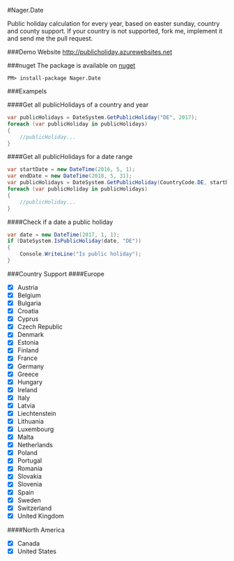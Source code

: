 #Nager.Date

Public holiday calculation for every year, based on easter sunday, country and county support.
If your country is not supported, fork me, implement it and send me the pull request.

###Demo Website
http://publicholiday.azurewebsites.net

###nuget
The package is available on [nuget](https://www.nuget.org/packages/Nager.Date)
```
PM> install-package Nager.Date
```

###Exampels

####Get all publicHolidays of a country and year
```cs
var publicHolidays = DateSystem.GetPublicHoliday("DE", 2017);
foreach (var publicHoliday in publicHolidays)
{
	//publicHoliday...
}
```

####Get all publicHolidays for a date range
```cs
var startDate = new DateTime(2016, 5, 1);
var endDate = new DateTime(2018, 5, 31);
var publicHolidays = DateSystem.GetPublicHoliday(CountryCode.DE, startDate, endDate);
foreach (var publicHoliday in publicHolidays)
{
	//publicHoliday...
}
```

####Check if a date a public holiday
```cs
var date = new DateTime(2017, 1, 1);
if (DateSystem.IsPublicHoliday(date, "DE"))
{
	Console.WriteLine("Is public holiday");
}
```

###Country Support
####Europe
- [x] Austria
- [x] Belgium
- [x] Bulgaria
- [x] Croatia
- [x] Cyprus
- [x] Czech Republic
- [x] Denmark
- [x] Estonia
- [x] Finland
- [x] France
- [x] Germany
- [x] Greece
- [x] Hungary
- [x] Ireland
- [x] Italy
- [x] Latvia
- [x] Liechtenstein
- [x] Lithuania
- [x] Luxembourg
- [x] Malta
- [x] Netherlands
- [x] Poland
- [x] Portugal
- [x] Romania
- [x] Slovakia
- [x] Slovenia
- [x] Spain
- [x] Sweden
- [x] Switzerland
- [x] United Kingdom

####North America
- [x] Canada
- [x] United States